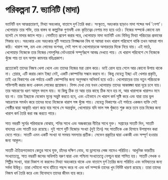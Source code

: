 # পরিকল্পনা 7. ভ্যানিটি (মাদা)

ভ্যানিটি হল আত্মপ্রতারণা, মিথ্যা অহংকার, বাতাসে দুর্গ তৈরি করা। সংস্কৃতে, অহংকার ছাড়াও মাদা শব্দের অর্থ 'নেশা'। খেলোয়াড় তার শক্তি, তার বাস্তব বা কাল্পনিক গুণাবলী এবং কৃতিত্বের নেশায় মত্ত হয়ে ওঠে। নিজের সম্পর্কে কোনো ভ্রম হলেই সে মাদার জালে পড়ে। গেমটিতে প্রবেশ করার পরে, খেলোয়াড় মাদা ভ্যানিটি এবং বিভিন্ন মিথ্যা পরিচয়ের প্রভাবের শিকার হন। অহংকার এবং অহংকার দুটি সবচেয়ে বিপজ্জনক বিষ যা আমরা যখন খারাপ পরিবেশে থাকি তখন আমরা পান করি। খারাপ সঙ্গ, ভ্রম এবং লোভের বংশধর, সেই সাপ যা খেলোয়াড়কে অসারতার দিকে নিয়ে যায়। এই মাঠে, খেলোয়াড় নিজেকে তার নিজের গেমগুলির নেটওয়ার্কে সম্পূর্ণরূপে আবদ্ধ দেখতে পায়। যে খারাপ পরিবেশে সে নিজেকে খুঁজে পায় তা হল অশুভ কামনার বহিঃপ্রকাশ।

প্রত্যেকেই তাদের নিজস্ব খেলা খেলে এবং তাদের নিজের মরা রোল করে। ডাই রোল হয়ে গেলে আর কোনো উপায় থাকে না। প্লেয়ার, এটি করার কোন ইচ্ছা নেই, একটি কোম্পানির সন্ধান করবে না। কিন্তু যেহেতু ইচ্ছা এই খেলার প্রকৃতি, তাই এর বিকাশের এক পর্যায়ে একটি কোম্পানির জন্য অনুসন্ধান অনিবার্য হয়ে ওঠে। খেলোয়াড়ের তার নতুন পরিচয়কে শক্তিশালী করার জন্য একদল লোকের প্রয়োজন। বিপদ দেখা দেয় যখন খেলোয়াড় তাদের আকাঙ্ক্ষা দ্বারা দূরে চলে যায়। তার আচরণের ধরণ আমূল বদলে যায়। যা কিছু ঠিক তা আর তার কাছে ঠিক মনে হয় না, আর খারাপকে খারাপও মনে হয় না। তার ইচ্ছাকে যেকোন মূল্যে সন্তুষ্ট করতে হবে, এবং এইভাবে সে খারাপ কর্ম সৃষ্টি করে এবং যারা তার ভুল আচরণকে সমর্থন করে তাদের মধ্যে নিজেকে খারাপ সঙ্গ খুঁজে পায়। যেহেতু বিকাশের এই পর্যায়ে একজন ব্যক্তি সেই গোষ্ঠীর দ্বারা আকৃতি ধারণ করে যার সাথে সে অন্তর্ভুক্ত, খেলোয়াড় যদি ভাল সঙ্গ খুঁজতে শুরু করে তবে তার নিজের জন্য খারাপ কর্ম তৈরি করা বন্ধ করতে পারে।

সাত নম্বরটি সূর্যের পরিবারকে বোঝায়, শনির সাথে এবং অন্ধকারের নীতির সাথে যুক্ত। সপ্তাহের সাতটি দিন, সাতটি বাদ্যযন্ত্র এবং সাতটি চক্র রয়েছে। দুই পাশে দুটি বিজোড় সংখ্যা (দুই তিন) সহ সাতটিকে এক হিসাবে উপস্থাপন করা যেতে পারে। সাতটি এমন একটি সংখ্যা যা সমন্বয় সমস্যার প্রতীক। সেভেন প্রকৃতির দ্বারা একাকী এবং সম্পূর্ণ হওয়ার জন্য আকুল।

সাতটি ঐতিহ্যগতভাবে কেতুর সাথে যুক্ত, চাঁদের দক্ষিণ নোড, যা ড্রাগনের লেজ নামেও পরিচিত। আধুনিক ভারতীয় সংখ্যাতত্ত্বে, সাত নম্বরটি জলের অধিপতি বরুণ দ্বারা এবং পশ্চিমা সংখ্যাতত্ত্বে নেপচুন দ্বারা শাসিত হয়। সাতটি লেখক ও শিল্পীর সংখ্যা, যারা বিকাশ না করলেও মিথ্যা অহংকারে থাকে এবং বাতাসে দুর্গ তৈরির জন্য পরিচিত এবং ভবিষ্যতের জন্য সর্বদা উদ্বিগ্ন। তারা পেটানো পথে হাঁটতে পছন্দ করে না এবং ধর্ম সম্পর্কে তাদের খুব নির্দিষ্ট ধারণা রয়েছে। তারা তাদের নিজস্ব ধর্ম তৈরি করে এবং বিনোদনে তাদের জীবন ব্যয় করে।
